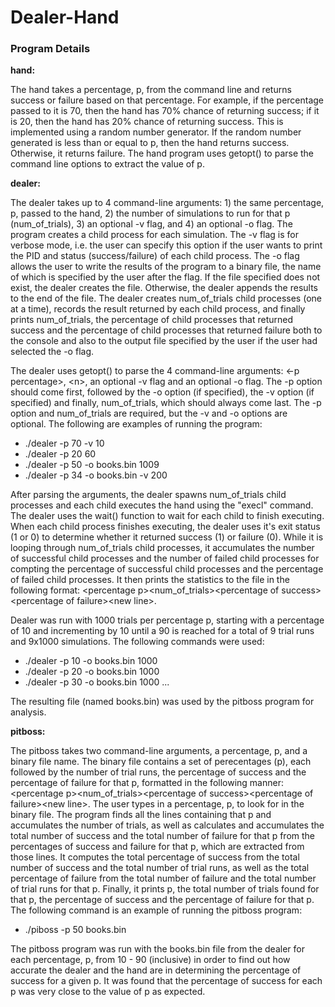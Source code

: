 # Dealer-Hand

### Program Details

**hand:**

The hand takes a percentage, p, from the command line and returns success or failure based on that percentage. For example, if the percentage passed to it is 70, then the hand has 70% chance of returning success; if it is 20, then the hand has 20% chance of returning success. This is implemented using a random number generator. If the random number generated is less than or equal to p, then the hand returns success. Otherwise, it returns failure. The hand program uses getopt() to parse the command line options to extract the value of p.

**dealer:**

The dealer takes up to 4 command-line arguments: 1) the same percentage, p, passed to the hand, 2) the number of simulations to run for that p (num_of_trials), 3) an optional -v flag, and 4) an optional -o flag. The program creates a child process for each simulation. The -v flag is for verbose mode, i.e. the user can specify this option if the user wants to print the PID and status (success/failure) of each child process. The -o flag allows the user to write the results of the program to a binary file, the name of which is specified by the user after the flag. If the file specified does not exist, the dealer creates the file. Otherwise, the dealer appends the results to the end of the file. The dealer creates num_of_trials child processes (one at a time), records the result returned by each child process, and finally prints num_of_trials, the percentage of child processes that returned success and the percentage of child processes that returned failure both to the console and also to the output file specified by the user if the user had selected the -o flag.

The dealer uses getopt() to parse the 4 command-line arguments: \<-p percentage\>, \<n\>, an optional -v flag and an optional -o flag. The -p option should come first, followed by the -o option (if specified), the -v option (if specified) and finally, num_of_trials, which should always come last. The -p option and num_of_trials are required, but the -v and -o options are optional. The following are examples of running the program:
  * ./dealer -p 70 -v 10
  * ./dealer -p 20 60
  * ./dealer -p 50 -o books.bin 1009
  * ./dealer -p 34 -o books.bin -v 200

After parsing the arguments, the dealer spawns num_of_trials child processes and each child executes the hand using the "execl" command. The dealer uses the wait() function to wait for each child to finish executing. When each child process finishes executing, the dealer uses it's exit status (1 or 0) to determine whether it returned success (1) or failure (0). While it is looping through num_of_trials child processes, it accumulates the number of successful child processes and the number of failed child processes for compting the percentage of successful child processes and the percentage of failed child processes. It then prints the statistics to the file in the following format: \<percentage p\>\<num_of_trials\>\<percentage of success\>\<percentage of failure\>\<new line\>.

Dealer was run with 1000 trials per percentage p, starting with a percentage of 10 and incrementing by 10 until a 90 is reached for a total of 9 trial runs and 9x1000 simulations. The following commands were used:
 * ./dealer -p 10 -o books.bin 1000
 * ./dealer -p 20 -o books.bin 1000
 * ./dealer -p 30 -o books.bin 1000
 ...

The resulting file (named books.bin) was used by the pitboss program for analysis.

**pitboss:**

The pitboss takes two command-line arguments, a percentage, p, and a binary file name. The binary file contains a set of perecentages (p), each followed by the number of trial runs, the percentage of success and the percentage of failure for that p, formatted in the following manner: \<percentage p\>\<num_of_trials\>\<percentage of success\>\<percentage of failure\>\<new line\>. The user types in a percentage, p, to look for in the binary file. The program finds all the lines containing that p and accumulates the number of trials, as well as calculates and accumulates the total number of success and the total number of failure for that p from the percentages of success and failure for that p, which are extracted from those lines. It computes the total percentage of success from the total number of success and the total number of trial runs, as well as the total percentage of failure from the total number of failure and the total number of trial runs for that p. Finally, it prints p, the total number of trials found for that p, the percentage of success and the percentage of failure for that p. The following command is an example of running the pitboss program:
 * ./piboss -p 50 books.bin

The pitboss program was run with the books.bin file from the dealer for each percentage, p, from 10 - 90 (inclusive) in order to find out how accurate the dealer and the hand are in determining the percentage of success for a given p. It was found that the percentage of success for each p was very close to the value of p as expected.
